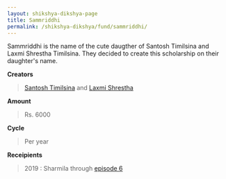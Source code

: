 ```yaml
---
layout: shikshya-dikshya-page
title: Sammriddhi
permalink: /shikshya-dikshya/fund/sammriddhi/
---
```

Sammriddhi is the name of the cute daugther of Santosh Timilsina and Laxmi Shrestha Timilsina.
They decided to create this scholarship on their daughter's name.

**Creators**

> [Santosh Timilsina](https://www.facebook.com/timilsina.santosh.9) and [Laxmi Shrestha](https://www.facebook.com/laxmi.shrestha.54772)

**Amount**

> Rs. 6000

**Cycle**

> Per year

**Receipients**

> 2019 : Sharmila through [episode 6](../../episodes/06)

